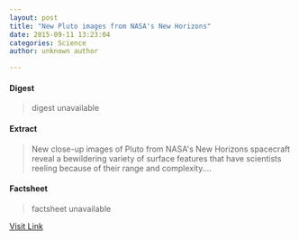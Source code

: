 ```yaml
---
layout: post
title: "New Pluto images from NASA's New Horizons"
date: 2015-09-11 13:23:04
categories: Science
author: unknown author

---
```



#### Digest
>digest unavailable

#### Extract
>New close-up images of Pluto from NASA's New Horizons spacecraft reveal a bewildering variety of surface features that have scientists reeling because of their range and complexity....

#### Factsheet
>factsheet unavailable

[Visit Link](http://phys.org/news/2015-09-pluto-images-nasa-horizons.html)


